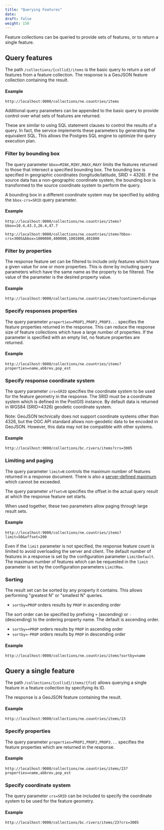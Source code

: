 ```yaml
---
title: "Querying Features"
date:
draft: false
weight: 150
---
```


Feature collections can be queried to provide sets of features,
or to return a single feature.

## Query features

The path `/collections/{collid}/items` is the basic query to return
a set of features from a feature collection.
The response is a GeoJSON feature collection containing the result.

#### Example
```
http://localhost:9000/collections/ne.countries/items
```

Additional query parameters can be appended to the basic query
to provide control over what sets of features are returned.

These are similar to using SQL statement clauses to control
the results of a query.
In fact, the service
implements these parameters by generating the equivalent SQL.
This allows the Postgres SQL engine to optimize the query execution plan.

### Filter by bounding box

The query parameter `bbox=MINX,MINY,MAXX,MAXY`
limits the features returned to those that intersect
a specified bounding box.
The bounding box is specified in geographic coordinates
(longitude/latitude, SRID = 4326).
If the source data has a non-geographic coordinate system,
the bounding box is transformed to the source coordinate system
to perform the query.

A bounding box in a different coordinate system may be specified
by adding the `bbox-crs=SRID` query parameter.

#### Example
```
http://localhost:9000/collections/ne.countries/items?bbox=10.4,43.3,26.4,47.7
```

```
http://localhost:9000/collections/ne.countries/items?bbox-crs=3005&bbox=1000000,400000,1001000,401000
```

### Filter by properties

The response feature set can be filtered to include
only features which have a given value for one or more properties.
This is done by including query parameters which have the same name as the property
to be filtered.  The value of the parameter is the desired property value.

#### Example
```
http://localhost:9000/collections/ne.countries/items?continent=Europe
```

### Specify responses properties

The query parameter `properties=PROP1,PROP2,PROP3...`
specifies the feature properties returned in the response.
This can reduce the response size of feature collections
which have a large number of properties.
If the parameter is specified with an empty list,
no feature properties are returned.

#### Example
```
http://localhost:9000/collections/ne.countries/items?properties=name,abbrev,pop_est
```

### Specify response coordinate system

The query parameter `crs=SRID`
specifies the coordinate system to be used for the
feature geometry in the response.
The SRID must be a coordinate system which is defined in the PostGIS instance.
By default data is returned in WGS84 (SRID=4326) geodetic coordinate system.

Note: GeoJSON technically does not support coordinate systems other than 4326,
but the OGC API standard allows non-geodetic data to be encoded in GeoJSON.
However, this data may not be compatible with other systems.

#### Example
```
http://localhost:9000/collections/bc.rivers/items?crs=3005
```

### Limiting and paging

The query parameter `limit=N` controls
the maximum number of features returned in a response document.
There is also a [server-defined maximum](/installation/configuration/) which cannot be exceeded.

The query parameter `offset=N` specifies the offset in the
actual query result at which the response feature set starts.

When used together, these two parameters allow paging through large result
sets.

#### Example
```
http://localhost:9000/collections/ne.countries/items?limit=50&offset=200
```

Even if the `limit` parameter is not specified, the response feature count is limited to avoid overloading the server and client.
The default number of features in a response
is set by the configuration parameter `LimitDefault`.
The maximum number of features which can be requested in the `limit` parameter
is set by the configuration parameters `LimitMax`.

### Sorting

The result set can be sorted by any property it contains.
This allows performing "greatest N" or "smallest N" queries.

* `sortby=PROP` orders results by `PROP` in ascending order

The sort order can be specified by prefixing `+` (ascending)
or `-` (descending) to the ordering property name.
The default is ascending order.

* `sortby=+PROP` orders results by `PROP` in ascending order
* `sortby=-PROP` orders results by `PROP` in descending order

#### Example
```
http://localhost:9000/collections/ne.countries/items?sortby=name
```


## Query a single feature

The path `/collections/{collid}/items/{fid}`
allows querying a single feature in a feature collection
by specifying its ID.

The response is a GeoJSON feature containing the result.

#### Example
```
http://localhost:9000/collections/ne.countries/items/23
```

### Specify properties

The query parameter `properties=PROP1,PROP2,PROP3...`
specifies the feature properties which are returned
in the response.

#### Example
```
http://localhost:9000/collections/ne.countries/items/23?properties=name,abbrev,pop_est
```

### Specify coordinate system

The query parameter `crs=SRID`
can be included to specify the coordinate system to be used for the
feature geometry.

#### Example
```
http://localhost:9000/collections/bc.rivers/items/23?crs=3005
```
